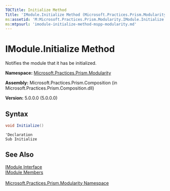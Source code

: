 ```yaml
---
TOCTitle: Initialize Method
Title: 'IModule.Initialize Method (Microsoft.Practices.Prism.Modularity)'
ms:assetid: 'M:Microsoft.Practices.Prism.Modularity.IModule.Initialize'
ms:mtpsurl: 'imodule-initialize-method-mspp-modularity.md'
---
```

# IModule.Initialize Method

Notifies the module that it has be initialized.

**Namespace:** [Microsoft.Practices.Prism.Modularity](/patterns-practices/reference/mspp-modularity-namespace)

**Assembly:** Microsoft.Practices.Prism.Composition (in Microsoft.Practices.Prism.Composition.dll)

**Version:** 5.0.0.0 (5.0.0.0)

## Syntax

```C#
void Initialize()
```

```VB
'Declaration
Sub Initialize
```

## See Also

[IModule Interface](/patterns-practices/reference/imodule-interface-mspp-modularity)<br/>
[IModule Members](/patterns-practices/reference/imodule-members-mspp-modularity)<br/>  
[Microsoft.Practices.Prism.Modularity Namespace](/patterns-practices/reference/mspp-modularity-namespace)<br/>

